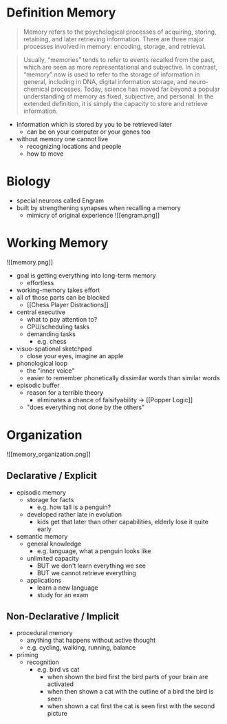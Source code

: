 # Definition Memory
> Memory refers to the psychological processes of acquiring, storing, retaining, and later retrieving information. There are three major processes involved in memory: encoding, storage, and retrieval.

> Usually, “memories” tends to refer to events recalled from the past, which are seen as more representational and subjective. In contrast, “memory” now is used to refer to the storage of information in general, including in DNA, digital information storage, and neuro-chemical processes. Today, science has moved far beyond a popular understanding of memory as fixed, subjective, and personal. In the extended definition, it is simply the capacity to store and retrieve information.

- Information which is stored by you to be retrieved later
	- can be on your computer or your genes too
- without memory one cannot live
	- recognizing locations and people
	- how to move

# Biology
- special neurons called Engram 
- built by strengthening synapses when recalling a memory
	- mimicry of original experience
![[engram.png]]

# Working Memory 
![[memory.png]]
- goal is getting everything into long-term memory
	- effortless
- working-memory takes effort
- all of those parts can be blocked
	- [[Chess Player Distractions]]
- central executive
	- what to pay attention to?
	- CPU/scheduling tasks
	- demanding tasks
		- e.g. chess
- visuo-spational sketchpad
	- close your eyes, imagine an apple
- phonological loop
	- the "inner voice"
	- easier to remember phonetically dissimilar words than similar words
- episodic buffer
	- reason for a terrible theory
		- eliminates a chance of falsifyability -> [[Popper Logic]]
	- "does everything not done by the others"

# Organization

![[memory_organization.png]]
## Declarative / Explicit
- episodic memory
	- storage for facts
		- e.g. how tall is a penguin?
	- developed rather late in evolution
		- kids get that later than other capabilities, elderly lose it quite early
- semantic memory
	- general knowledge
		- e.g. language, what a penguin looks like
	- unlimited capacity
		- BUT we don't learn everything we see
		- BUT we cannot retrieve everything
	- applications
		- learn a new language
		- study for an exam

## Non-Declarative / Implicit
- procedural memory
	- anything that happens without active thought
	- e.g. cycling, walking, running, balance
- priming 
	- recognition
		- e.g. bird vs cat
			- when shown the bird first the bird parts of your brain are activated
			- when then shown a cat with the outline of a bird the bird is seen 
			- when shown a cat first the cat is seen first with the second picture
